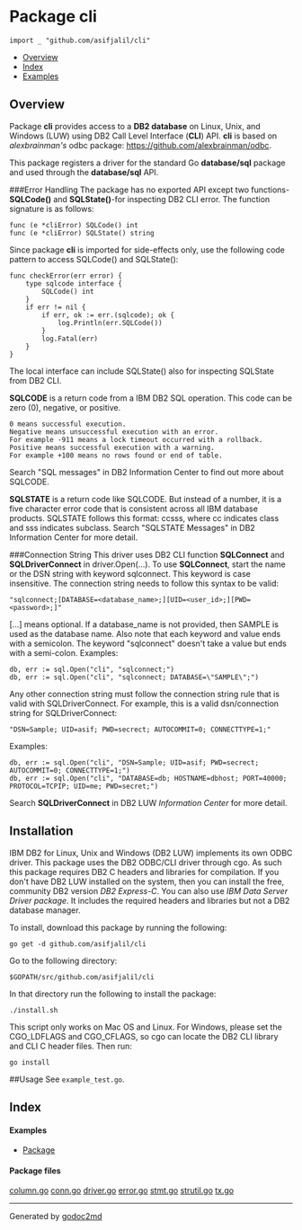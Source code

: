

# Package cli
`import _ "github.com/asifjalil/cli"`

* [Overview](#pkg-overview)
* [Index](#pkg-index)
* [Examples](#pkg-examples)

## <a name="pkg-overview">Overview</a>
Package **cli** provides access to a **DB2 database** on Linux, Unix, and Windows (LUW)
using DB2 Call Level Interface (**CLI**) API.
**cli** is based on *alexbrainman's* odbc package: <a href="https://github.com/alexbrainman/odbc">https://github.com/alexbrainman/odbc</a>.

This package registers a driver for the standard Go **database/sql** package and used through the
**database/sql** API.

###Error Handling
The package has no exported API except two functions-**SQLCode()** and **SQLState()**-for inspecting
DB2 CLI error. The function signature is as follows:


	func (e *cliError) SQLCode() int
	func (e *cliError) SQLState() string

Since package **cli** is imported for side-effects only, use the following code
pattern to access SQLCode() and SQLState():


	func checkError(err error) {
		type sqlcode interface {
			SQLCode() int
		}
		if err != nil {
			if err, ok := err.(sqlcode); ok {
				log.Println(err.SQLCode())
			}
			log.Fatal(err)
		}
	}

The local interface can include SQLState() also for inspecting SQLState from DB2 CLI.

**SQLCODE** is a return code from a IBM DB2 SQL operation.
This code can be zero (0), negative, or positive.


	0 means successful execution.
	Negative means unsuccessful execution with an error.
	For example -911 means a lock timeout occurred with a rollback.
	Positive means successful execution with a warning.
	For example +100 means no rows found or end of table.

Search "SQL messages" in DB2 Information Center to find out more about SQLCODE.

**SQLSTATE** is a return code like SQLCODE.
But instead of a number, it is a five character error code that is consistent across all IBM database products.
SQLSTATE follows this format: ccsss, where cc indicates class and sss indicates subclass.
Search "SQLSTATE Messages" in DB2 Information Center for more detail.

###Connection String
This driver uses DB2 CLI function **SQLConnect** and **SQLDriverConnect** in driver.Open(...).
To use **SQLConnect**, start the name or the DSN string with keyword sqlconnect. This keyword is case insensitive.
The connection string needs to follow this syntax to be valid:


	"sqlconnect;[DATABASE=<database_name>;][UID=<user_id>;][PWD=<password>;]"

[...] means optional. If a database_name is not provided, then SAMPLE is
used as the database name. Also note that each keyword and value ends with
a semicolon. The keyword "sqlconnect" doesn't take a value but ends with a semi-colon.
Examples:


	db, err := sql.Open("cli", "sqlconnect;")
	db, err := sql.Open("cli", "sqlconnect; DATABASE=\"SAMPLE\";")

Any other connection string must follow the connection string rule that is
valid with SQLDriverConnect. For example, this is a valid dsn/connection string
for SQLDriverConnect:


	"DSN=Sample; UID=asif; PWD=secrect; AUTOCOMMIT=0; CONNECTTYPE=1;"

Examples:


	db, err := sql.Open("cli", "DSN=Sample; UID=asif; PWD=secrect; AUTOCOMMIT=0; CONNECTTYPE=1;")
	db, err := sql.Open("cli", "DATABASE=db; HOSTNAME=dbhost; PORT=40000; PROTOCOL=TCPIP; UID=me; PWD=secret;")

Search **SQLDriverConnect** in DB2 LUW *Information Center* for more detail.

## Installation
IBM DB2 for Linux, Unix and Windows (DB2 LUW) implements its own ODBC driver.
This package uses the DB2 ODBC/CLI driver through cgo.
As such this package requires DB2 C headers and libraries for compilation.
If you don't have DB2 LUW installed on the system, then you can install
the free, community DB2 version *DB2 Express-C*.
You can also use *IBM Data Server Driver package*. It includes the required headers and libraries
but not a DB2 database manager.

To install, download this package by running the following:


	go get -d github.com/asifjalil/cli

Go to the following directory:


	$GOPATH/src/github.com/asifjalil/cli

In that directory run the following to install the package:


	./install.sh

This script only works on Mac OS and Linux. For Windows, please
set the CGO_LDFLAGS and CGO_CFLAGS, so cgo can locate the DB2 CLI
library and CLI C header files.
Then run:


	go install

##Usage
See `example_test.go`.




## <a name="pkg-index">Index</a>

#### <a name="pkg-examples">Examples</a>
* [Package](#example_)

#### <a name="pkg-files">Package files</a>
[column.go](/src/target/column.go) [conn.go](/src/target/conn.go) [driver.go](/src/target/driver.go) [error.go](/src/target/error.go) [stmt.go](/src/target/stmt.go) [strutil.go](/src/target/strutil.go) [tx.go](/src/target/tx.go) 










- - -
Generated by [godoc2md](http://godoc.org/github.com/davecheney/godoc2md)
